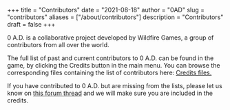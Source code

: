 +++
title = "Contributors"
date = "2021-08-18"
author = "0AD"
slug = "contributors"
aliases = ["/about/contributors"]
description = "Contributors"
draft = false
+++

0 A.D. is a collaborative project developed by Wildfire Games, a group of contributors from all over the world.

The full list of past and current contributors to 0 A.D. can be found in the game, by clicking the Credits button in the main menu. You can browse the corresponding files containing the list of contributors here: [Credits files.](https://trac.wildfiregames.com/browser/ps/trunk/binaries/data/mods/public/gui/credits/texts)

If you have contributed to 0 A.D. but are missing from the lists, please let us know on [this forum thread](https://wildfiregames.com/forum/index.php?/topic/15542-did-you-contribute-to-0-ad-make-sure-you-get-in-the-credits/) and we will make sure you are included in the credits.